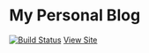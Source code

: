 My Personal Blog
=============
[![Build Status](https://travis-ci.org/jamesmstone/Uno-Zwei-Tros-Quatter.svg?branch=master)](https://travis-ci.org/jamesmstone/Uno-Zwei-Tros-Quatter)
[View Site](http://blog.jamesst.one)
